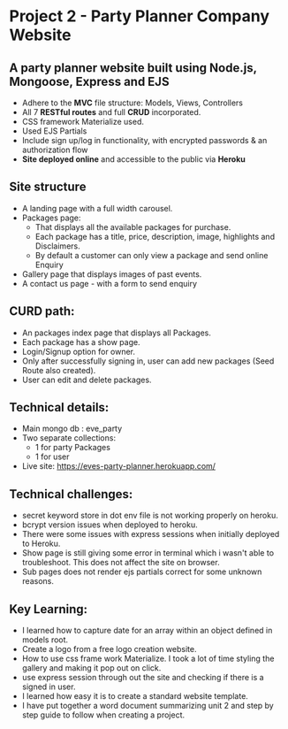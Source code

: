 # Project 2 - Party Planner Company Website
## A party planner website built using **Node.js, Mongoose, Express and EJS**
* Adhere to the **MVC** file structure: Models, Views, Controllers
* All 7 **RESTful routes** and full **CRUD** incorporated.
* CSS framework Materialize used.
* Used EJS Partials
* Include sign up/log in functionality, with encrypted passwords & an authorization flow
* **Site deployed online** and accessible to the public via **Heroku**

## Site structure
* A landing page with a full width carousel.
* Packages page:
  * That displays all the available packages for purchase.
  * Each package has a title, price, description, image, highlights and Disclaimers.
  * By default a customer can only view a package and send online Enquiry
* Gallery page that displays images of past events.
* A contact us page - with a form to send enquiry

## CURD path:
* An packages index page that displays all Packages.
* Each package has a show page.
* Login/Signup option for owner.
* Only after successfully signing in, user can add new packages (Seed Route also created).
* User can edit and delete packages.

##  Technical details:
* Main mongo db : eve_party
* Two separate collections:
  * 1 for party Packages
  * 1 for user
* Live site: https://eves-party-planner.herokuapp.com/
##  Technical challenges:
* secret keyword store in dot env file is not working properly on heroku.
* bcrypt version issues when deployed to heroku.
* There were some issues with express sessions when initially deployed to Heroku.
* Show page is still giving some error in terminal which i wasn't able to troubleshoot. This does not affect the site on browser.
* Sub pages does not render ejs partials correct for some unknown reasons.

##  Key Learning:
* I learned how to capture date for an array within an object defined in models root.
* Create a logo from a free logo creation website.
* How to use css frame work Materialize. I took a lot of time styling the gallery and making it pop out on click.
* use express session through out the site and checking if there is a signed in user.
* I learned how easy it is to create a standard website template.
* I have put together a word document summarizing unit 2 and step by step guide to follow when creating a project.
